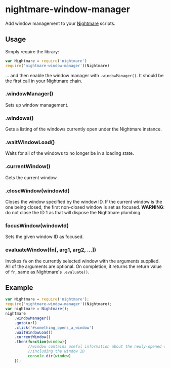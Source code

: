 nightmare-window-manager
======================
Add window management to your [Nightmare](http://github.com/segmentio/nightmare) scripts.

## Usage
Simply require the library:

```js
var Nightmare = require('nightmare')
require('nightmare-window-manager')(Nightmare)
```
... and then enable the window manager with `.windowManager()`.  It should be the first call in your Nightmare chain.

### .windowManager()
Sets up window management.

### .windows()
Gets a listing of the windows currently open under the Nightmare instance.

### .waitWindowLoad()
Waits for all of the windows to no longer be in a loading state.

### .currentWindow()
Gets the current window.

### .closeWindow(windowId)
Closes the window specified by the window ID.  If the current window is the one being closed, the first non-closed window is set as focused.  __WARNING__: do not close the ID 1 as that will dispose the Nightmare plumbing.

### focusWindow(windowId)
Sets the given window ID as focused.

### evaluateWindow(fn[, arg1, arg2, ...])
Invokes `fn` on the currently selected window with the arguments supplied.  All of the arguments are optional.  On completion, it returns the return value of `fn`, same as Nightmare's `.evaluate()`.

## Example
```js
var Nightmare = require('nightmare');
require('nightmare-window-manager')(Nightmare);
var nightmare = Nightmare();
nightmare
    .windowManager()
    .goto(url)
    .click('#something_opens_a_window')
    .waitWindowLoad()
    .currentWindow()
    .then(function(window){
          //window contains useful information about the newly-opened window,
          //including the window ID
          console.dir(window)
    });
```
